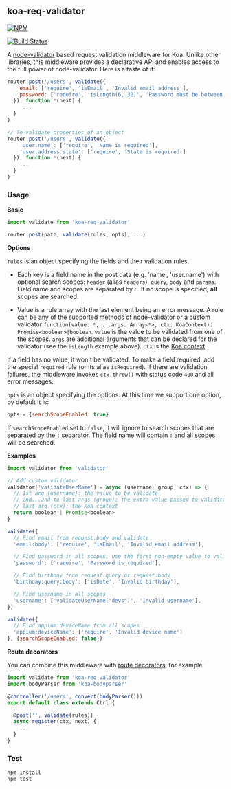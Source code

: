 ## koa-req-validator

[![NPM](https://nodei.co/npm/koa-req-validator.png?compact=true)](https://www.npmjs.com/package/koa-req-validator)

[![Build Status](https://travis-ci.org/buunguyen/koa-req-validator.svg?branch=master)](https://travis-ci.org/buunguyen/koa-req-validator)

A [node-validator](https://github.com/chriso/validator.js) based request validation middleware for Koa. Unlike other libraries, this middleware provides a declarative API and enables access to the full power of node-validator. Here is a taste of it:

```js
router.post('/users', validate({
    email: ['require', 'isEmail', 'Invalid email address'],
    password: ['require', 'isLength(6, 32)', 'Password must be between 6 and 32 characters']
  }), function *(next) {
     ...
  }
)

// To validate properties of an object
router.post('/users', validate({
    'user.name': ['require', 'Name is required'],
    'user.address.state': ['require', 'State is required']
  }), function *(next) {
    ...
  }
)
```

### Usage

__Basic__

```js
import validate from 'koa-req-validator'

router.post(path, validate(rules, opts), ...)
```

__Options__

`rules` is an object specifying the fields and their validation rules.

* Each key is a field name in the post data (e.g. 'name', 'user.name') with optional search scopes: `header` (alias `headers`), `query`, `body` and `params`. Field name and scopes are separated by `:`. If no scope is specified, **all** scopes are searched.

* Value is a rule array with the last element being an error message. A rule can be any of the [supported methods](https://github.com/chriso/validator.js#validators) of node-validator or a custom validator `function(value: *, ...args: Array<*>, ctx: KoaContext): Promise<boolean>|boolean`. `value` is the value to be validated from one of the scopes. `args` are additional arguments that can be declared for the validator (see the `isLength` example above). `ctx` is the [Koa context](https://github.com/koajs/koa/blob/master/docs/api/context.md).

If a field has no value, it won't be validated. To make a field required, add the special `required` rule (or its alias `isRequired`). If there are validation failures, the middleware invokes `ctx.throw()` with status code `400` and all error messages.

`opts` is an object specifying the options. At this time we support one option, by default it is:
```js
opts = {searchScopeEnabled: true}
```
If `searchScopeEnabled` set to `false`, it will ignore to search scopes that are separated by the `:` separator. The field name will contain `:` and all scopes will be searched.

__Examples__

```js
import validator from 'validator'

// Add custom validator
validator['validateUserName'] = async (username, group, ctx) => {
  // 1st arg (username): the value to be validate
  // 2nd...2nd-to-last args (group): the extra value passed to validateUserName, i.e. "devs"
  // last arg (ctx): the Koa context
  return boolean | Promise<boolean>
}

validate({
  // Find email from request.body and validate
  'email:body': ['require', 'isEmail', 'Invalid email address'],

  // Find password in all scopes, use the first non-empty value to validate
  'password': ['require', 'Password is required'],

  // Find birthday from request.query or request.body
  'birthday:query:body': ['isDate', 'Invalid birthday'],

  // Find username in all scopes
  'username': ['validateUserName("devs")', 'Invalid username'],
})

validate({
  // Find appium:deviceName from all scopes
  'appium:deviceName': ['require', 'Invalid device name']
}, {searchScopeEnabled: false})
```

__Route decorators__

You can combine this middleware with [route decorators](https://github.com/buunguyen/route-decorators), for example:

```js
import validate from 'koa-req-validator'
import bodyParser from 'koa-bodyparser'

@controller('/users', convert(bodyParser()))
export default class extends Ctrl {

  @post('', validate(rules))
  async register(ctx, next) {
    ...
  }
}
```

### Test

```bash
npm install
npm test
```
